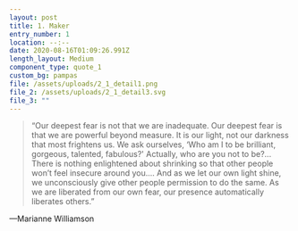 ```yaml
---
layout: post
title: 1. Maker
entry_number: 1
location: --:--
date: 2020-08-16T01:09:26.991Z
length_layout: Medium
component_type: quote_1
custom_bg: pampas
file: /assets/uploads/2_1_detail1.png
file_2: /assets/uploads/2_1_detail3.svg
file_3: ""
---
```

<blockquote>“Our deepest fear is not that we are inadequate. <span class="blackletter">Our deepest fear</span> is that we are powerful beyond measure. It is our light, not our darkness that most frightens us. We ask ourselves, ‘Who am I to be brilliant, gorgeous, talented, fabulous?' Actually, who are you not to be?... There is nothing enlightened about shrinking so that other people won’t feel insecure around you.... And as we let our own light shine, we unconsciously give other people permission to do the same. As we are liberated from our own fear, <span class="blackletter">our presence automatically liberates others.</span>”</blockquote>

—Marianne Williamson